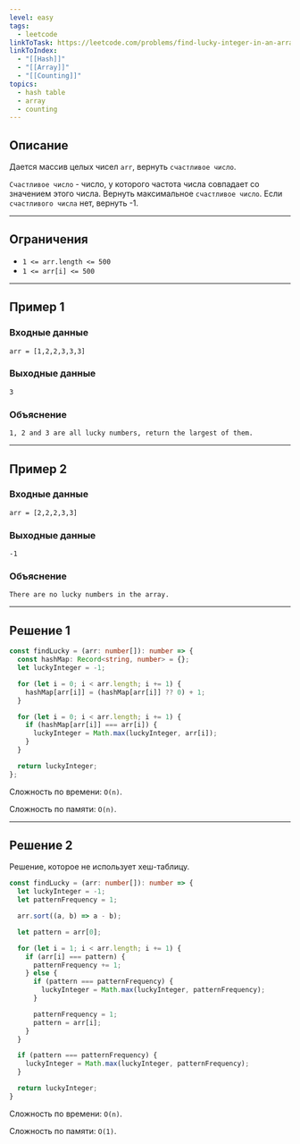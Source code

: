 ```yaml
---
level: easy
tags:
  - leetcode
linkToTask: https://leetcode.com/problems/find-lucky-integer-in-an-array/
linkToIndex:
  - "[[Hash]]"
  - "[[Array]]"
  - "[[Counting]]"
topics:
  - hash table
  - array
  - counting
---
```

## Описание

Дается массив целых чисел `arr`, вернуть `счастливое число`.

`Счастливое число` - число, у которого частота числа совпадает со значением этого числа.
Вернуть максимальное `счастливое число`. Если `счастливого числа` нет, вернуть -1.

---
## Ограничения

- `1 <= arr.length <= 500`
- `1 <= arr[i] <= 500`

---
## Пример 1

### Входные данные

```
arr = [1,2,2,3,3,3]
```
### Выходные данные

```
3
```
### Объяснение

```
1, 2 and 3 are all lucky numbers, return the largest of them.
```

---
## Пример 2

### Входные данные

```
arr = [2,2,2,3,3]
```
### Выходные данные

```
-1
```
### Объяснение

```
There are no lucky numbers in the array.
```

---


## Решение 1

```typescript
const findLucky = (arr: number[]): number => {
  const hashMap: Record<string, number> = {};
  let luckyInteger = -1;

  for (let i = 0; i < arr.length; i += 1) {
    hashMap[arr[i]] = (hashMap[arr[i]] ?? 0) + 1;
  }

  for (let i = 0; i < arr.length; i += 1) {
    if (hashMap[arr[i]] === arr[i]) {
      luckyInteger = Math.max(luckyInteger, arr[i]);
    }
  }

  return luckyInteger;
};
```

Сложность по времени: `O(n)`.

Сложность по памяти: `O(n)`.

---
## Решение 2

Решение, которое не использует хеш-таблицу.

```typescript
const findLucky = (arr: number[]): number => {
  let luckyInteger = -1;
  let patternFrequency = 1;

  arr.sort((a, b) => a - b);

  let pattern = arr[0];

  for (let i = 1; i < arr.length; i += 1) {
    if (arr[i] === pattern) {
      patternFrequency += 1;
    } else {
      if (pattern === patternFrequency) {
        luckyInteger = Math.max(luckyInteger, patternFrequency);
      }

      patternFrequency = 1;
      pattern = arr[i];
    }
  }

  if (pattern === patternFrequency) {
    luckyInteger = Math.max(luckyInteger, patternFrequency);
  }

  return luckyInteger;
}
```

Сложность по времени: `O(n)`.

Сложность по памяти: `O(1)`.